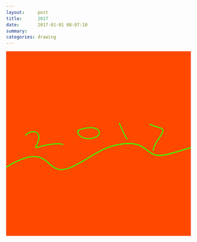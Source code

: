 ```yaml
---
layout:     post
title:      2017
date:       2017-01-01 08:07:10
summary:    
categories: drawing
---
```

![2017](/images/diary/2017.png "New beginning.")
